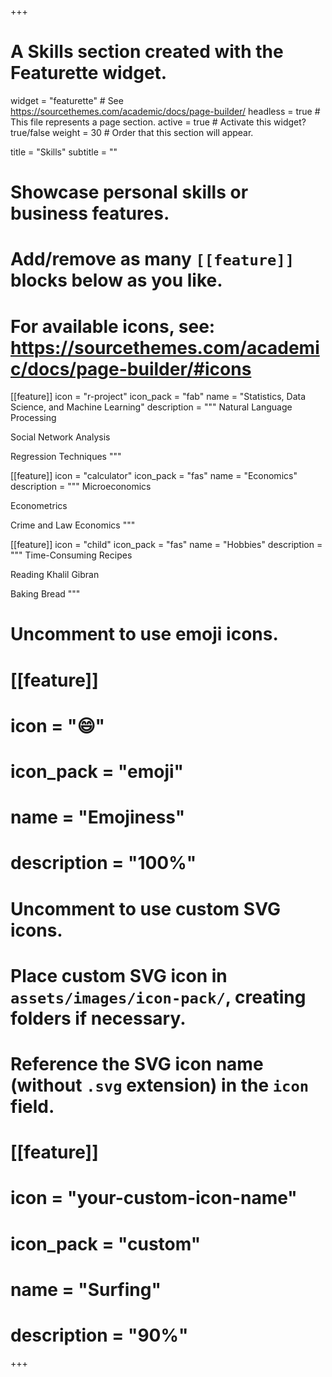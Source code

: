 +++
# A Skills section created with the Featurette widget.
widget = "featurette"  # See https://sourcethemes.com/academic/docs/page-builder/
headless = true  # This file represents a page section.
active = true  # Activate this widget? true/false
weight = 30  # Order that this section will appear.

title = "Skills"
subtitle = ""

# Showcase personal skills or business features.
# 
# Add/remove as many `[[feature]]` blocks below as you like.
# 
# For available icons, see: https://sourcethemes.com/academic/docs/page-builder/#icons

[[feature]]
  icon = "r-project"
  icon_pack = "fab"
  name = "Statistics, Data Science, and Machine Learning"
  description = """
  Natural Language Processing
  
  Social Network Analysis
  
  Regression Techniques
  """
  
[[feature]]
  icon = "calculator"
  icon_pack = "fas"
  name = "Economics"
  description = """
  Microeconomics
  
  Econometrics
  
  Crime and Law Economics
  """
  
[[feature]]
  icon = "child"
  icon_pack = "fas"
  name = "Hobbies"
  description = """
  Time-Consuming Recipes
  
  Reading Khalil Gibran
  
  Baking Bread
  """

# Uncomment to use emoji icons.
# [[feature]]
#  icon = ":smile:"
#  icon_pack = "emoji"
#  name = "Emojiness"
#  description = "100%"  

# Uncomment to use custom SVG icons.
# Place custom SVG icon in `assets/images/icon-pack/`, creating folders if necessary.
# Reference the SVG icon name (without `.svg` extension) in the `icon` field.
# [[feature]]
#  icon = "your-custom-icon-name"
#  icon_pack = "custom"
#  name = "Surfing"
#  description = "90%"

+++

